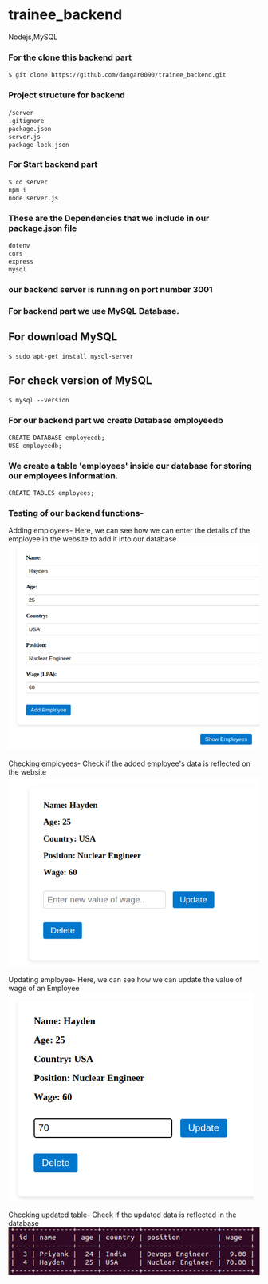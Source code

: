 # trainee_backend
Nodejs,MySQL
### For the clone this backend part 
```
$ git clone https://github.com/dangar0090/trainee_backend.git
```
### Project structure for backend
```
/server
.gitignore
package.json
server.js
package-lock.json
```
### For Start backend part
```
$ cd server
npm i
node server.js
```

### These are the Dependencies that we include in our package.json file
```
dotenv
cors
express
mysql

```
### our backend server is running on port number 3001
### For backend part we use MySQL Database.
## For download MySQL
```
$ sudo apt-get install mysql-server
```
## For check version of MySQL
```
$ mysql --version
```
### For our backend part we create Database employeedb
```
CREATE DATABASE employeedb;
USE employeedb;
```
### We create a table 'employees' inside our database for storing our employees information.
```
CREATE TABLES employees;
```

### Testing of our backend functions- 

Adding employees- Here, we can see how we can enter the details of the employee in the website to add it into our database
![Adding_Employee](images/addingemp.png)

Checking employees- Check if the added employee's data is reflected on the website
![Checking_Employee](images/checkingemp.png)

Updating employee- Here, we can see how we can update the value of wage of an Employee 
![Updating_Employee](images/updateemp.png)

Checking updated table- Check if the updated data is reflected in the database
![Checking_Table](images/checkingtable.png)





